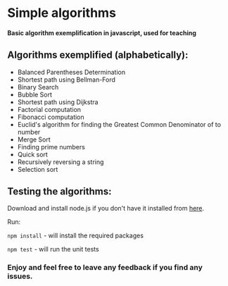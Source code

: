 # Simple algorithms

#### Basic algorithm exemplification in javascript, used for teaching

## Algorithms exemplified (alphabetically):
- Balanced Parentheses Determination
- Shortest path using Bellman-Ford
- Binary Search
- Bubble Sort
- Shortest path using Dijkstra
- Factorial computation
- Fibonacci computation
- Euclid's algorithm for finding the Greatest Common Denominator of to number
- Merge Sort
- Finding prime numbers
- Quick sort
- Recursively reversing a string
- Selection sort

## Testing the algorithms:

Download and install node.js if you don't have it installed from [here](https://nodejs.org/en/download/).

Run:

`npm install` - will install the required packages

`npm test` - will run the unit tests

### Enjoy and feel free to leave any feedback if you find any issues.

